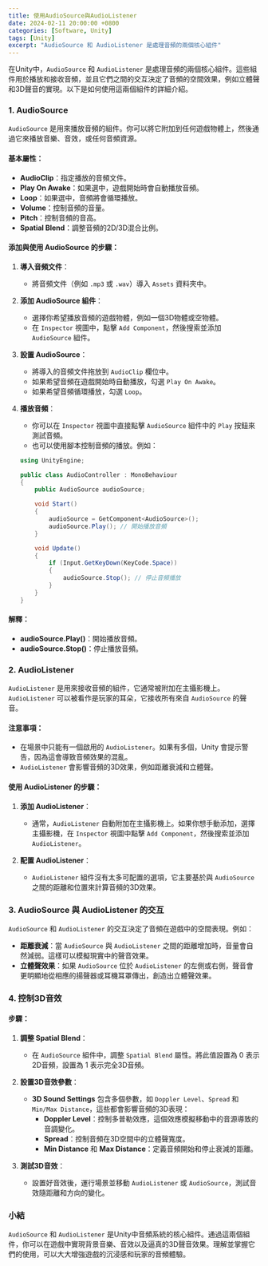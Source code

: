 ```yaml
---
title: 使用AudioSource與AudioListener
date: 2024-02-11 20:00:00 +0800
categories: [Software, Unity]
tags: [Unity] 
excerpt: "AudioSource 和 AudioListener 是處理音頻的兩個核心組件"
---
```


在Unity中，`AudioSource` 和 `AudioListener` 是處理音頻的兩個核心組件。這些組件用於播放和接收音頻，並且它們之間的交互決定了音頻的空間效果，例如立體聲和3D聲音的實現。以下是如何使用這兩個組件的詳細介紹。

### **1. AudioSource**

`AudioSource` 是用來播放音頻的組件。你可以將它附加到任何遊戲物體上，然後通過它來播放音樂、音效，或任何音頻資源。

#### **基本屬性**：
- **AudioClip**：指定播放的音頻文件。
- **Play On Awake**：如果選中，遊戲開始時會自動播放音頻。
- **Loop**：如果選中，音頻將會循環播放。
- **Volume**：控制音頻的音量。
- **Pitch**：控制音頻的音高。
- **Spatial Blend**：調整音頻的2D/3D混合比例。

#### **添加與使用 AudioSource 的步驟**：

1. **導入音頻文件**：
   - 將音頻文件（例如 `.mp3` 或 `.wav`）導入 `Assets` 資料夾中。

2. **添加 AudioSource 組件**：
   - 選擇你希望播放音頻的遊戲物體，例如一個3D物體或空物體。
   - 在 `Inspector` 視圖中，點擊 `Add Component`，然後搜索並添加 `AudioSource` 組件。

3. **設置 AudioSource**：
   - 將導入的音頻文件拖放到 `AudioClip` 欄位中。
   - 如果希望音頻在遊戲開始時自動播放，勾選 `Play On Awake`。
   - 如果希望音頻循環播放，勾選 `Loop`。

4. **播放音頻**：
   - 你可以在 `Inspector` 視圖中直接點擊 `AudioSource` 組件中的 `Play` 按鈕來測試音頻。
   - 也可以使用腳本控制音頻的播放。例如：

   ```csharp
   using UnityEngine;

   public class AudioController : MonoBehaviour
   {
       public AudioSource audioSource;

       void Start()
       {
           audioSource = GetComponent<AudioSource>();
           audioSource.Play(); // 開始播放音頻
       }

       void Update()
       {
           if (Input.GetKeyDown(KeyCode.Space))
           {
               audioSource.Stop(); // 停止音頻播放
           }
       }
   }
   ```

#### **解釋**：
- **audioSource.Play()**：開始播放音頻。
- **audioSource.Stop()**：停止播放音頻。

### **2. AudioListener**

`AudioListener` 是用來接收音頻的組件，它通常被附加在主攝影機上。`AudioListener` 可以被看作是玩家的耳朵，它接收所有來自 `AudioSource` 的聲音。

#### **注意事項**：
- 在場景中只能有一個啟用的 `AudioListener`。如果有多個，Unity 會提示警告，因為這會導致音頻效果的混亂。
- `AudioListener` 會影響音頻的3D效果，例如距離衰減和立體聲。

#### **使用 AudioListener 的步驟**：

1. **添加 AudioListener**：
   - 通常，`AudioListener` 自動附加在主攝影機上。如果你想手動添加，選擇主攝影機，在 `Inspector` 視圖中點擊 `Add Component`，然後搜索並添加 `AudioListener`。

2. **配置 AudioListener**：
   - `AudioListener` 組件沒有太多可配置的選項，它主要基於與 `AudioSource` 之間的距離和位置來計算音頻的3D效果。

### **3. AudioSource 與 AudioListener 的交互**

`AudioSource` 和 `AudioListener` 的交互決定了音頻在遊戲中的空間表現。例如：
- **距離衰減**：當 `AudioSource` 與 `AudioListener` 之間的距離增加時，音量會自然減弱。這樣可以模擬現實中的聲音效果。
- **立體聲效果**：如果 `AudioSource` 位於 `AudioListener` 的左側或右側，聲音會更明顯地從相應的揚聲器或耳機耳罩傳出，創造出立體聲效果。

### **4. 控制3D音效**

#### **步驟**：

1. **調整 Spatial Blend**：
   - 在 `AudioSource` 組件中，調整 `Spatial Blend` 屬性。將此值設置為 0 表示2D音頻，設置為 1 表示完全3D音頻。
   
2. **設置3D音效參數**：
   - **3D Sound Settings** 包含多個參數，如 `Doppler Level`、`Spread` 和 `Min/Max Distance`，這些都會影響音頻的3D表現：
     - **Doppler Level**：控制多普勒效應，這個效應模擬移動中的音源導致的音調變化。
     - **Spread**：控制音頻在3D空間中的立體聲寬度。
     - **Min Distance** 和 **Max Distance**：定義音頻開始和停止衰減的距離。

3. **測試3D音效**：
   - 設置好音效後，運行場景並移動 `AudioListener` 或 `AudioSource`，測試音效隨距離和方向的變化。

### **小結**

`AudioSource` 和 `AudioListener` 是Unity中音頻系統的核心組件。通過這兩個組件，你可以在遊戲中實現背景音樂、音效以及逼真的3D聲音效果。理解並掌握它們的使用，可以大大增強遊戲的沉浸感和玩家的音頻體驗。
